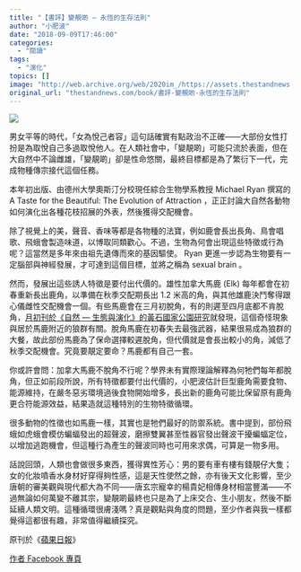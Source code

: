 ```yaml
---
title: "【書評】變靚啲 — 永恆的生存法則"
author: "小肥波"
date: "2018-09-09T17:46:00"
categories:
  - "閱讀"
tags:
  - "演化"
topics: []
image: "http://web.archive.org/web/2020im_/https://assets.thestandnews.com/media/photos/beauty-01_WySeO.png"
original_url: "thestandnews.com/book/書評-變靚啲-永恆的生存法則"
---
```

![](http://web.archive.org/web/2020im_/https://assets.thestandnews.com/media/photos/beauty-01_WySeO.png)

男女平等的時代，「女為悅己者容」這句話確實有點政治不正確——大部份女性打扮是為取悅自己多過取悅他人。在人類社會中，「變靚啲」可能只流於表面，但在大自然中不論雌雄，「變靚啲」卻是性命悠關，最終目標都是為了繁衍下一代，完成物種傳宗接代這個任務。

本年初出版、由德州大學奧斯汀分校現任綜合生物學系教授 Michael Ryan 撰寫的 A Taste for the Beautiful: The Evolution of Attraction ，正正討論大自然各動物如何演化出各種花枝招展的外表，然後獲得交配機會。

除了視覺上的美，聲音、香味等都是各物種的法寶，例如鹿會長出長角、鳥會唱歌、飛蛾會製造味道，以博取同類歡心。不過，生物為何會出現這些特徵或行為呢？這當然是多年來由祖先遺傳而來的基因驅使。 Ryan 更進一步認為生物要有一定腦部與神經發展，才可達到這個目標，並將之稱為 sexual brain 。

然而，發展出這些誘人特徵是要付出代價的。雄性加拿大馬鹿 (Elk) 每年都會在初春重新長出鹿角，以準備在秋季交配期長出 1.2 米高的角，與其他雄鹿決鬥奪得跟心儀雌性交配機會一個。有些馬鹿會在三月初脫角，有的則遲至四月底都不肯脫角，[月初刊於《自然 — 生態與演化》的黃石國家公園研究](http://web.archive.org/web/20211229132534/https://www.nature.com/articles/s41559-018-0657-5)就發現，這個奇怪現象與居於馬鹿附近的狼群有關。脫角馬鹿在初春失去最強武器，結果很易成為狼群的大餐，故此部份馬鹿為了保命選擇較遲脫角，但代價就是會長出較小的角，減低了秋季交配機會。究竟要靚定要命？馬鹿都有自己一套。

你或許會問：加拿大馬鹿不脫角不行呢？學界未有實際理論解釋為何牠們每年都脫角，但正如前段所說，所有特徵都要付出代價的，小肥波估計巨型鹿角需要食物、能源維持，在嚴冬惡劣環境過後食物開始增多，長出新的鹿角可能比保留原有鹿角更合符能源效益，結果造就這種特別的生物特徵循環。

很多動物的性徵也如馬鹿一樣，其實也是牠們最好的防禦系統。書中提到，部份飛蛾如虎蛾會模仿蝙蝠發出的超聲波，磨擦雙翼甚至性器官發出聲波干擾蝙蝠定位，以增加逃跑機會，但這種行為產生的聲波同時也可用來求偶，可算是一物多用。

話說回頭，人類也會做很多東西，獲得異性芳心：男的要有車有樓有錢靚仔大隻；女的化妝噴香水身材好穿得夠性感，這是天性使然之餘，亦有後天文化影響，至少唐朝的審美觀與現代都大為不同——唐玄宗寵幸的楊貴妃相傳身材相當豐滿——不過無論如何萬變不離其宗，變靚啲最終也只是為了上床交合、生小朋友，然後不斷延續人類文明。這種循環很膚淺嗎？真是觀點與角度的問題，至少作者與我一樣都覺得這都很有趣，非常值得繼續探究。

原刊於《[蘋果日報](http://web.archive.org/web/20211229132534/https://hk.finance.appledaily.com/finance/realtime/article/20180908/58659879)》

[作者 Facebook 專頁](http://web.archive.org/web/20211229132534/https://www.facebook.com/siufeiball/)